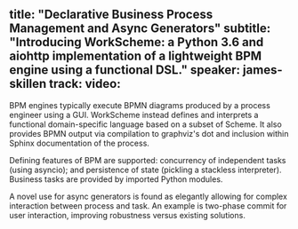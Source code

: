 title: "Declarative Business Process Management and Async Generators"
subtitle: "Introducing WorkScheme: a Python 3.6 and aiohttp implementation of a lightweight BPM engine using a functional DSL."
speaker: james-skillen
track: 
video:
---
BPM engines typically execute BPMN diagrams produced by a process engineer using a GUI. WorkScheme instead defines and interprets a functional domain-specific language based on a subset of Scheme. It also provides BPMN output via compilation to graphviz's dot and inclusion within Sphinx documentation of the process.

Defining features of BPM are supported: concurrency of independent tasks (using asyncio); and persistence of state (pickling a stackless interpreter). Business tasks are provided by imported Python modules.

A novel use for async generators is found as elegantly allowing for complex interaction between process and task. An example is two-phase commit for user interaction, improving robustness versus existing solutions.